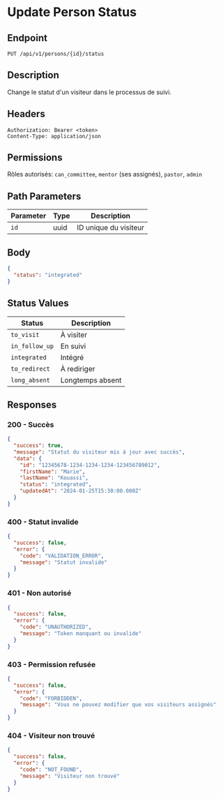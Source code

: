 # Update Person Status

## Endpoint
`PUT /api/v1/persons/{id}/status`

## Description
Change le statut d'un visiteur dans le processus de suivi.

## Headers
```
Authorization: Bearer <token>
Content-Type: application/json
```

## Permissions
Rôles autorisés: `can_committee`, `mentor` (ses assignés), `pastor`, `admin`

## Path Parameters
| Parameter | Type | Description |
|-----------|------|-------------|
| `id` | uuid | ID unique du visiteur |

## Body
```json
{
  "status": "integrated"
}
```

## Status Values
| Status | Description |
|---------|-------------|
| `to_visit` | À visiter |
| `in_follow_up` | En suivi |
| `integrated` | Intégré |
| `to_redirect` | À rediriger |
| `long_absent` | Longtemps absent |

## Responses

### 200 - Succès
```json
{
  "success": true,
  "message": "Statut du visiteur mis à jour avec succès",
  "data": {
    "id": "12345678-1234-1234-1234-123456789012",
    "firstName": "Marie",
    "lastName": "Kouassi",
    "status": "integrated",
    "updatedAt": "2024-01-25T15:30:00.000Z"
  }
}
```

### 400 - Statut invalide
```json
{
  "success": false,
  "error": {
    "code": "VALIDATION_ERROR",
    "message": "Statut invalide"
  }
}
```

### 401 - Non autorisé
```json
{
  "success": false,
  "error": {
    "code": "UNAUTHORIZED",
    "message": "Token manquant ou invalide"
  }
}
```

### 403 - Permission refusée
```json
{
  "success": false,
  "error": {
    "code": "FORBIDDEN",
    "message": "Vous ne pouvez modifier que vos visiteurs assignés"
  }
}
```

### 404 - Visiteur non trouvé
```json
{
  "success": false,
  "error": {
    "code": "NOT_FOUND",
    "message": "Visiteur non trouvé"
  }
}
```
